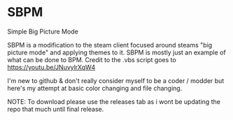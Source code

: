 # SBPM
Simple Big Picture Mode

SBPM is a modification to the steam client focused around steams "big picture mode" and applying themes to it.
SBPM is mostly just an example of what can be done to BPM.
Credit to the .vbs script goes to https://youtu.be/JNuvylrXqW4

I'm new to github & don't really consider myself to be a coder / modder but here's my attempt at basic color changing and file changing.


NOTE: To download please use the releases tab as i wont be updating the repo that much until final release.
